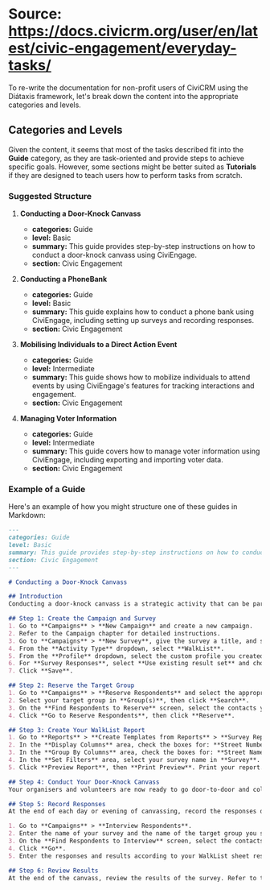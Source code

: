 # Source: https://docs.civicrm.org/user/en/latest/civic-engagement/everyday-tasks/

To re-write the documentation for non-profit users of CiviCRM using the Diátaxis framework, let's break down the content into the appropriate categories and levels.

## Categories and Levels

Given the content, it seems that most of the tasks described fit into the **Guide** category, as they are task-oriented and provide steps to achieve specific goals. However, some sections might be better suited as **Tutorials** if they are designed to teach users how to perform tasks from scratch.

### Suggested Structure

1. **Conducting a Door-Knock Canvass**
   - **categories:** Guide
   - **level:** Basic
   - **summary:** This guide provides step-by-step instructions on how to conduct a door-knock canvass using CiviEngage.
   - **section:** Civic Engagement

2. **Conducting a PhoneBank**
   - **categories:** Guide
   - **level:** Basic
   - **summary:** This guide explains how to conduct a phone bank using CiviEngage, including setting up surveys and recording responses.
   - **section:** Civic Engagement

3. **Mobilising Individuals to a Direct Action Event**
   - **categories:** Guide
   - **level:** Intermediate
   - **summary:** This guide shows how to mobilize individuals to attend events by using CiviEngage's features for tracking interactions and engagement.
   - **section:** Civic Engagement

4. **Managing Voter Information**
   - **categories:** Guide
   - **level:** Intermediate
   - **summary:** This guide covers how to manage voter information using CiviEngage, including exporting and importing voter data.
   - **section:** Civic Engagement

### Example of a Guide

Here's an example of how you might structure one of these guides in Markdown:

```markdown
---
categories: Guide
level: Basic
summary: This guide provides step-by-step instructions on how to conduct a door-knock canvass using CiviEngage.
section: Civic Engagement
---

# Conducting a Door-Knock Canvass

## Introduction
Conducting a door-knock canvass is a strategic activity that can be part of a larger campaign. This guide will walk you through setting up and executing a canvass using CiviEngage.

## Step 1: Create the Campaign and Survey
1. Go to **Campaigns** > **New Campaign** and create a new campaign.
2. Refer to the Campaign chapter for detailed instructions.
3. Go to **Campaigns** > **New Survey**, give the survey a title, and select the appropriate campaign.
4. From the **Activity Type** dropdown, select **WalkList**.
5. From the **Profile** dropdown, select the custom profile you created for this Walklist survey.
6. For **Survey Responses**, select **Use existing result set** and choose **Survey Default Results Set Options**.
7. Click **Save**.

## Step 2: Reserve the Target Group
1. Go to **Campaigns** > **Reserve Respondents** and select the appropriate survey.
2. Select your target group in **Group(s)**, then click **Search**.
3. On the **Find Respondents to Reserve** screen, select the contacts you want to survey.
4. Click **Go to Reserve Respondents**, then click **Reserve**.

## Step 3: Create Your WalkList Report
1. Go to **Reports** > **Create Templates from Reports** > **Survey Report (Detail)**.
2. In the **Display Columns** area, check the boxes for: **Street Number**, **Street Name**, **Street Unit**, and **Survey Responses**.
3. In the **Group By Columns** area, check the boxes for: **Street Name** and **Odd/Even Street Number**.
4. In the **Set Filters** area, select your survey name in **Survey**. For **Respondent Status**, select **Is Equal to** and **Reserved** from the dropdown menus.
5. Click **Preview Report**, then **Print Preview**. Print your report.

## Step 4: Conduct Your Door-Knock Canvass
Your organisers and volunteers are now ready to go door-to-door and collect responses on their WalkList report sheets.

## Step 5: Record Responses
At the end of each day or evening of canvassing, record the responses directly into CiviCRM.

1. Go to **Campaigns** > **Interview Respondents**.
2. Enter the name of your survey and the name of the target group you surveyed during the canvass.
3. On the **Find Respondents to Interview** screen, select the contacts for whom you want to record responses.
4. Click **Go**.
5. Enter the responses and results according to your WalkList sheet responses, then click **Record Response**.

## Step 6: Review Results
At the end of the canvass, review the results of the survey. Refer to the **Reports and Analysis** chapter to learn how to view this report.